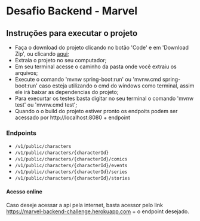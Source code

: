 # Desafio Backend - Marvel

## Instruções para executar o projeto
- Faça o download do projeto clicando no botão 'Code' e em 'Download Zip', ou clicando [aqui](https://github.com/bmaximo/marvel/archive/refs/heads/master.zip);
- Extraia o projeto no seu computador;
- Em seu terminal acesse o caminho da pasta onde você extraiu os arquivos;
- Execute o comando 'mvnw spring-boot:run' ou 'mvnw.cmd spring-boot:run' caso esteja utilizando o cmd do windows como terminal, assim ele irá baixar as dependencias do projeto;
- Para execurtar os testes basta digitar no seu terminal o comando 'mvnw test' ou 'mvnw.cmd test';
- Quando o o build do projeto estiver pronto os endpoits podem ser acessado por http://localhost:8080 + endpoint

### Endpoints
* `/v1/public/characters`
* `/v1/public/characters/{characterId}`
* `/v1/public/characters/{characterId}/comics`
* `/v1/public/characters/{characterId}/events`
* `/v1/public/characters/{characterId}/series`
* `/v1/public/characters/{characterId}/stories`

#### Acesso online
Caso deseje acessar a api pela internet, basta acessor pelo link https://marvel-backend-challenge.herokuapp.com + o endpoint desejado.
